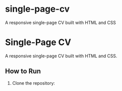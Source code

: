# single-page-cv
A responsive single-page CV built with HTML and CSS
# Single-Page CV

A responsive single-page CV built with HTML and CSS.

## How to Run

1. Clone the repository:
